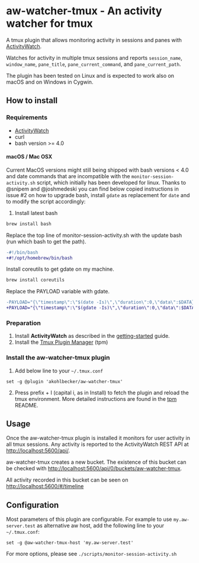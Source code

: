 # aw-watcher-tmux - An activity watcher for tmux

A tmux plugin that allows monitoring activity in sessions and panes with [ActivityWatch](https://activitywatch.net).

Watches for activity in multiple tmux sessions and reports `session_name`, `window_name`, `pane_title`, `pane_current_command`, and `pane_current_path`.

The plugin has been tested on Linux and is expected to work also on macOS and on Windows in Cygwin.

## How to install

### Requirements

* [ActivityWatch](https://activitywatch.net)
* curl
* bash version >= 4.0

#### macOS / Mac OSX

Current MacOS versions might still being shipped with bash versions < 4.0 and date commands that are incompatible with the `monitor-session-activity.sh` script, which initially has been developed for linux. Thanks to @snipem and @joshmedeski you can find below copied instructions in issue #2 on how to upgrade bash, install `gdate` as replacement for `date` and to modify the script accordingly:

1. Install latest bash

~~~bash
brew install bash
~~~

Replace the top line of monitor-session-activity.sh with the update bash (run which bash to get the path).

~~~diff
-#!/bin/bash
+#!/opt/homebrew/bin/bash
~~~

Install coreutils to get gdate on my machine.


~~~bash
brew install coreutils
~~~

Replace the PAYLOAD variable with gdate.

~~~diff
-PAYLOAD="{\"timestamp\":\"$(date -Is)\",\"duration\":0,\"data\":$DATA}"
+PAYLOAD="{\"timestamp\":\"$(gdate -Is)\",\"duration\":0,\"data\":$DATA}"
~~~


### Preparation

1. Install **ActivityWatch** as described in the [getting-started](https://docs.activitywatch.net/en/latest/getting-started.html#installation) guide.
2. Install the [Tmux Plugin Manager](https://github.com/tmux-plugins/tpm) (tpm) 

### Install the aw-watcher-tmux plugin 

1. Add below line to your `~/.tmux.conf` 

~~~
set -g @plugin 'akohlbecker/aw-watcher-tmux'
~~~

2. Press prefix + I (capital i, as in Install) to fetch the plugin and reload the tmux environment. More detailed instructions are found in the [tpm](https://github.com/tmux-plugins/tpm) README.

## Usage

Once the aw-watcher-tmux plugin is installed it monitors for user activity in all tmux sessions. Any activity is reported to the ActivityWatch REST API at [http://localhost:5600/api/](http://localhost:5600/api/). 

aw-watcher-tmux creates a new bucket. The existence of this bucket can be checked with [http://localhost:5600/api/0/buckets/aw-watcher-tmux](http://localhost:5600/api/0/buckets/aw-watcher-tmux).

All activity recorded in this bucket can be seen on [http://localhost:5600/#/timeline](http://localhost:5600/#/timeline)

## Configuration

Most parameters of this plugin are configurable. For example to use `my.aw-server.test` as alternative aw host, add the following line to your `~/.tmux.conf`:

~~~tmux
set -g @aw-watcher-tmux-host 'my.aw-server.test'
~~~

For more options, please see `./scripts/monitor-session-activity.sh`

